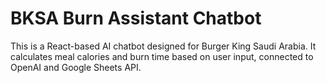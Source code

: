 # BKSA Burn Assistant Chatbot

This is a React-based AI chatbot designed for Burger King Saudi Arabia.
It calculates meal calories and burn time based on user input, connected to OpenAI and Google Sheets API.
